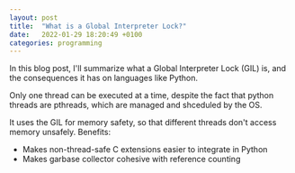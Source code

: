 ```yaml
---
layout: post
title:  "What is a Global Interpreter Lock?"
date:   2022-01-29 18:20:49 +0100
categories: programming 
---
```


In this blog post, I'll summarize what a Global Interpreter Lock (GIL) is, and the consequences it has on languages like Python.

Only one thread can be executed at a time, despite the fact that python threads are pthreads, which are managed and shceduled by the OS.

It uses the GIL for memory safety, so that different threads don't access memory unsafely.
Benefits:
 - Makes non-thread-safe C extensions easier to integrate in Python
 - Makes garbase collector cohesive with reference counting



